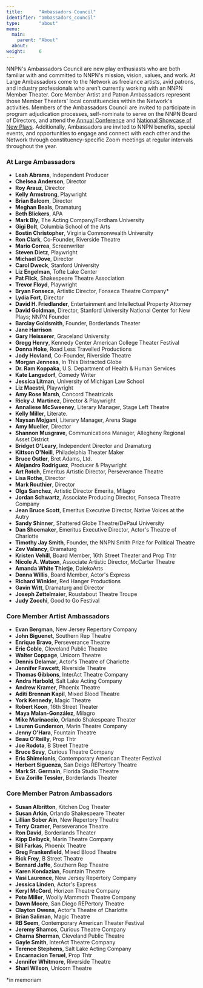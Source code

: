```yaml
---
title:      "Ambassadors Council"
identifier: "ambassadors_council"
type:       "about"
menu:
  main:
    parent: "About"
  about:
weight:     6
---
```


NNPN's Ambassadors Council are new play enthusiasts who are both familiar with and committed to NNPN's mission, vision, values, and work. At Large Ambassadors come to the Network as freelance artists, avid patrons, and industry professionals who aren't currently working with an NNPN Member Theater. Core Member Artist and Patron Ambassadors represent those Member Theaters' local constituencies within the Network's activities. Members of the Ambassadors Council are invited to participate in program adjudication processes, self-nominate to serve on the NNPN Board of Directors, and attend the [Annual Conference](http://nnpn.org/programs/annual-conference/) and [National Showcase of New Plays](http://nnpn.org/programs/national-showcase-of-new-plays/). Additionally, Ambassadors are invited to NNPN benefits, special events, and opportunities to engage and connect with each other and the Network through constituency-specific Zoom meetings at regular intervals throughout the year.

### At Large Ambassadors

- **Leah Abrams**, Independent Producer
- **Chelsea Anderson**, Director
- **Roy Arauz**, Director
- **Kelly Armstrong**, Playwright
- **Brian Balcom**, Director
- **Meghan Beals**, Dramaturg
- **Beth Blickers**, APA
- **Mark Bly**, The Acting Company/Fordham University
- **Gigi Bolt**, Columbia School of the Arts
- **Bostin Christopher**, Virginia Commonwealth University
- **Ron Clark**, Co-Founder, Riverside Theatre
- **Mario Correa**, Screenwriter
- **Steven Dietz**, Playwright
- **Michael Dove**, Director
- **Carol Dweck**, Stanford University
- **Liz Engelman**, Tofte Lake Center
- **Pat Flick**, Shakespeare Theatre Association
- **Trevor Floyd**, Playwright
- **Bryan Fonseca**, Artistic Director, Fonseca Theatre Company*
- **Lydia Fort**, Director
- **David H. Friedlander**, Entertainment and Intellectual Property Attorney
- **David Goldman**, Director, Stanford University National Center for New Plays; NNPN Founder
- **Barclay Goldsmith**, Founder, Borderlands Theater
- **Jane Harrison**
- **Gary Heisserer**, Graceland University
- **Gregg Henry**, Kennedy Center American College Theater Festival
- **Donna Hoke**, Road Less Travelled Productions
- **Jody Hovland**, Co-Founder, Riverside Theatre
- **Morgan Jenness**, In This Distracted Globe
- **Dr. Ram Koppaka**, U.S. Department of Health & Human Services
- **Kate Langsdorf**, Comedy Writer
- **Jessica Litman**, University of Michigan Law School
- **Liz Maestri**, Playwright
- **Amy Rose Marsh**, Concord Theatricals
- **Ricky J. Martinez**, Director & Playwright
- **Annaliese McSweeney**, Literary Manager, Stage Left Theatre
- **Kelly Miller**, Literate.
- **Naysan Mojgani**, Literary Manager, Arena Stage
- **Amy Mueller**, Director
- **Shannon Musgrave**, Communications Manager, Allegheny Regional Asset District
- **Bridget O'Leary**, Independent Director and Dramaturg
- **Kittson O'Neill**, Philadelphia Theater Maker
- **Bruce Ostler**, Bret Adams, Ltd.
- **Alejandro Rodriguez**, Producer & Playwright
- **Art Rotch**, Emeritus Artistic Director, Perseverance Theatre
- **Lisa Rothe**, Director
- **Mark Routhier**, Director
- **Olga Sanchez**, Artistic Director Emerita, Milagro
- **Jordan Schwartz**, Associate Producing Director, Fonseca Theatre Company
- **Jean Bruce Scott**, Emeritus Executive Director, Native Voices at the Autry
- **Sandy Shinner**, Shattered Globe Theatre/DePaul University
- **Dan Shoemaker**, Emeritus Executive Director, Actor's Theatre of Charlotte
- **Timothy Jay Smith**, Founder, the NNPN Smith Prize for Political Theatre
- **Zev Valancy**, Dramaturg
- **Kristen Vehill**, Board Member, 16th Street Theater and Prop Thtr
- **Nicole A. Watson**, Associate Artistic Director, McCarter Theatre
- **Amanda White Thietje**, DalekoArts
- **Donna Willis**, Board Member, Actor's Express
- **Richard Winkler**, Red Hanger Productions
- **Gavin Witt**, Dramaturg and Director
- **Joseph Zettelmaier**, Roustabout Theatre Troupe
- **Judy Zocchi**, Good to Go Festival

### Core Member Artist Ambassadors

- **Evan Bergman**, New Jersey Repertory Company
- **John Biguenet**, Southern Rep Theatre
- **Enrique Bravo**, Perseverance Theatre
- **Eric Coble**, Cleveland Public Theatre
- **Walter Coppage**, Unicorn Theatre
- **Dennis Delamar**, Actor's Theatre of Charlotte
- **Jennifer Fawcett**, Riverside Theatre
- **Thomas Gibbons**, InterAct Theatre Company
- **Andra Harbold**, Salt Lake Acting Company
- **Andrew Kramer**, Phoenix Theatre
- **Aditi Brennan Kapil**, Mixed Blood Theatre
- **York Kennedy**, Magic Theatre
- **Robert Koon**, 16th Street Theater
- **Maya Malan-González**, Milagro
- **Mike Marinaccio**, Orlando Shakespeare Theater
- **Lauren Gunderson**, Marin Theatre Company
- **Jenny O'Hara**, Fountain Theatre
- **Beau O’Reilly**, Prop Thtr
- **Joe Rodota**, B Street Theatre
- **Bruce Sevy**, Curious Theatre Company
- **Eric Shimelonis**, Contemporary American Theater Festival
- **Herbert Siguenza**, San Deigo REPertory Theatre
- **Mark St. Germain**, Florida Studio Theatre
- **Eva Zorille Tessler**, Borderlands Theater

### Core Member Patron Ambassadors

- **Susan Albritton**, Kitchen Dog Theater
- **Susan Arkin**, Orlando Shakespeare Theater
- **Lillian Sober Ain**, New Repertory Theatre
- **Terry Cramer**, Perseverance Theatre
- **Ron David**, Borderlands Theater
- **Kipp Delbyck**, Marin Theatre Company
- **Bill Farkas**, Phoenix Theatre
- **Greg Frankenfield**, Mixed Blood Theatre
- **Rick Frey**, B Street Theatre
- **Bernard Jaffe**, Southern Rep Theatre
- **Karen Kondazian**, Fountain Theatre
- **Vasi Laurence**, New Jersey Repertory Company
- **Jessica Linden**, Actor's Express
- **Keryl McCord**, Horizon Theatre Company
- **Pete Miller**, Woolly Mammoth Theatre Company
- **Dawn Moore**, San Diego REPertory Theatre
- **Clayton Owens**, Actor's Theatre of Charlotte
- **Brian Saliman**, Magic Theatre
- **RB Seem**, Contemporary American Theater Festival
- **Jeremy Shamos**, Curious Theatre Company
- **Charna Sherman**, Cleveland Public Theatre
- **Gayle Smith**, InterAct Theatre Company
- **Terence Stephens**, Salt Lake Acting Company
- **Encarnacion Teruel**, Prop Thtr
- **Jennifer Whitmore**, Riverside Theatre
- **Shari Wilson**, Unicorn Theatre

*in memoriam
